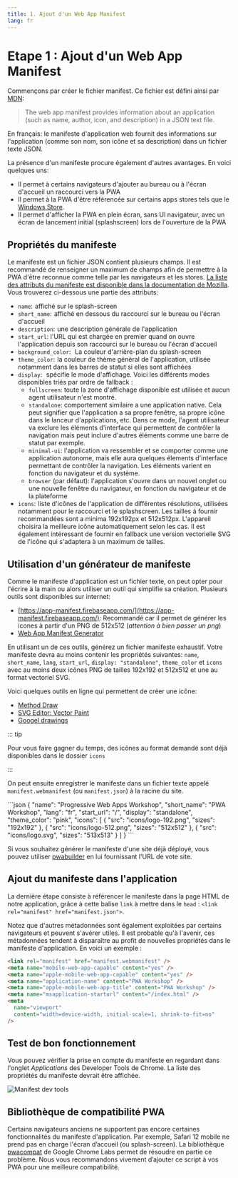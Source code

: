 ```yaml
---
title: 1. Ajout d'un Web App Manifest
lang: fr
---
```


# Etape 1 : Ajout d'un Web App Manifest

Commençons par créer le fichier manifest. Ce fichier est défini ainsi par [MDN](https://developer.mozilla.org/en-US/docs/Web/Manifest):

> The web app manifest provides information about an application (such as name, author, icon, and description) in a JSON text file.

En français: le manifeste d'application web fournit des informations sur l'application (comme son nom, son icône et sa description) dans un fichier texte JSON.

La présence d'un manifeste procure également d'autres avantages. En voici quelques uns:

- Il permet à certains navigateurs d'ajouter au bureau ou à l'écran d'accueil un raccourci vers la PWA
- Il permet à la PWA d'être référencée sur certains apps stores tels que le [Windows Store](https://docs.microsoft.com/en-us/microsoft-edge/progressive-web-apps).
- Il permet d'afficher la PWA en plein écran, sans UI navigateur, avec un écran de lancement initial (splashscreen) lors de l'ouverture de la PWA

## Propriétés du manifeste

Le manifeste est un fichier JSON contient plusieurs champs. Il est recommandé de renseigner un maximum de champs afin de permettre à la PWA d'être reconnue comme telle par les navigateurs et les stores. [La liste des attributs du manifeste est disponible dans la documentation de Mozilla](https://developer.mozilla.org/fr/docs/Web/Manifest). Vous trouverez ci-dessous une partie des attributs:

- `name`:  affiché sur le splash-screen
- `short_name`:  affiché en dessous du raccourci sur le bureau ou l'écran d'accueil
- `description`:  une description générale de l'application
- `start_url`: l'URL qui est chargée en premier quand on ouvre l'application depuis son raccourci sur le bureau ou l'écran d'accueil
- `background_color`:   La couleur d'arrière-plan du splash-screen
- `theme_color`:  la couleur de thème général de l'application, utilisée notamment dans les barres de statut si elles sont affichées
- `display`:   spécifie le mode d'affichage. Voici les différents modes disponibles triés par ordre de fallback :
  - `fullscreen`: toute la zone d'affichage disponible est utilisée et aucun agent utilisateur n'est montré.
  - `standalone`: comportement similaire a une application native. Cela peut signifier que l'application a sa propre fenêtre, sa propre icône dans le lanceur d'applications, etc. Dans ce mode, l'agent utilisateur va exclure les éléments d'interface qui permettent de contrôler la navigation mais peut inclure d'autres éléments comme une barre de statut par exemple.
  - `minimal-ui`: l'application va ressembler et se comporter comme une application autonome, mais elle aura quelques élements d'interface permettant de contrôler la navigation. Les éléments varient en fonction du navigateur et du système.
  - `browser` (par défaut): l'application s'ouvre dans un nouvel onglet ou une nouvelle fenêtre du navigateur, en fonction du navigateur et de la plateforme
- `icons`:  liste d'icônes de l'application de différentes résolutions, utilisées notamment pour le raccourci et le splashscreen. Les tailles à fournir recommandées sont a minima 192x192px et 512x512px. L'appareil choisira la meilleure icône automatiquement selon les cas. Il est également intéressant de fournir en fallback une version vectorielle SVG de l'icône qui s'adaptera à un maximum de tailles.

## Utilisation d'un générateur de manifeste

Comme le manifeste d'application est un fichier texte, on peut opter pour l'écrire à la main ou alors utiliser un outil qui simplifie sa création. Plusieurs outils sont disponibles sur internet:

- [https://app-manifest.firebaseapp.com/](https://app-manifest.firebaseapp.com/): Recommandé car il permet de générer les icones à partir d'un PNG de 512x512 (_attention à bien passer un png_)
- [Web App Manifest Generator](https://tomitm.github.io/appmanifest/)

En utilisant un de ces outils, générez un fichier manifeste exhaustif. Votre manifeste devra au moins contenir les propriétés suivantes: `name`, `short_name`, `lang`, `start_url`, `display: "standalone"`, `theme_color` et `icons` avec au moins deux icônes PNG de tailles 192x192 et 512x512 et une au format vectoriel SVG.

Voici quelques outils en ligne qui permettent de créer une icône:

- [Method Draw](https://editor.method.ac/)
- [SVG Editor: Vector Paint](http://vectorpaint.yaks.co.nz/)
- [Googel drawings](https://docs.google.com/drawings/)

::: tip

Pour vous faire gagner du temps, des icônes au format demandé sont déjà disponibles dans le dossier `icons`

:::

On peut ensuite enregistrer le manifeste dans un fichier texte appelé `manifest.webmanifest` (ou `manifest.json`) à la racine du site.

<Solution />
```json
{
  "name": "Progressive Web Apps Workshop",
  "short_name": "PWA Workshop",
  "lang": "fr",
  "start_url": "/",
  "display": "standalone",
  "theme_color": "pink",
  "icons": [
    {
      "src": "icons/logo-192.png",
      "sizes": "192x192"
    },
    {
      "src": "icons/logo-512.png",
      "sizes": "512x512"
    },
    {
      "src": "icons/logo.svg",
      "sizes": "513x513"
    }
  ]
}
```

Si vous souhaitez générer le manifeste d'une site déjà déployé, vous pouvez utiliser [pwabuilder](https://www.pwabuilder.com/) en lui fournissant l'URL de vote site.

## Ajout du manifeste dans l'application

La dernière étape consiste à référencer le manifeste dans la page HTML de notre application, grâce à cette balise `link` à mettre dans le `head` : `<link rel="manifest" href="manifest.json">`.

Notez que d'autres métadonnées sont également exploitées par certains navigateurs et peuvent s'avérer utiles. Il est probable qu'à l'avenir, ces métadonnées tendent à disparaître au profit de nouvelles propriétés dans le manifeste d'application. En voici un exemple :

```html
<link rel="manifest" href="manifest.webmanifest" />
<meta name="mobile-web-app-capable" content="yes" />
<meta name="apple-mobile-web-app-capable" content="yes" />
<meta name="application-name" content="PWA Workshop" />
<meta name="apple-mobile-web-app-title" content="PWA Workshop" />
<meta name="msapplication-starturl" content="/index.html" />
<meta
  name="viewport"
  content="width=device-width, initial-scale=1, shrink-to-fit=no"
/>
```

## Test de bon fonctionnement

Vous pouvez vérifier la prise en compte du manifeste en regardant dans l'onglet _Applications_ des Developer Tools de Chrome. La liste des propriétés du manifeste devrait être affichée.

![Manifest dev tools](../../1-manifest/readme_assets/manifest_dev_tools.png)

## Bibliothèque de compatibilité PWA

Certains navigateurs anciens ne supportent pas encore certaines fonctionnalités du manifeste d'application. Par exemple, Safari 12 mobile ne prend pas en charge l'écran d’accueil (ou splash-screen). La bibliothèque [pwacompat](https://github.com/GoogleChromeLabs/pwacompat) de Google Chrome Labs permet de résoudre en partie ce problème. Nous vous recommandons vivement d’ajouter ce script à vos PWA pour une meilleure compatibilité.
